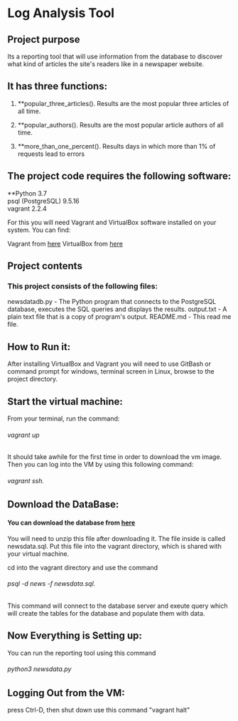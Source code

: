 
# Log Analysis Tool

## Project purpose
Its a reporting tool that will use information from the database to discover what kind of articles the site's readers like in a newspaper website.

## It has three functions:
1. **popular_three_articles().
Results are the most popular three articles of all time.

2. **popular_authors().
Results are the most popular article authors of all time.

3. **more_than_one_percent().
Results days in which more than 1% of requests lead to errors


## The project code requires the following software:
**Python 3.7 <br />
psql (PostgreSQL) 9.5.16 <br />
vagrant 2.2.4 <br />


For this you will need Vagrant and VirtualBox software installed on your system.
You can find:

Vagrant from [here](https://www.vagrantup.com/downloads.html)
VirtualBox from [here](https://www.virtualbox.org/wiki/Downloads)

## Project contents
### This project consists of the following files:

newsdatadb.py - The Python program that connects to the PostgreSQL database, executes the SQL queries and displays the results.
output.txt - A plain text file that is a copy of program's output. 
README.md - This read me file.


## How to Run it:
After installing VirtualBox and Vagrant you will need to use GitBash or command prompt for windows, terminal screen in Linux, browse to the  project directory.

## Start the virtual machine:
From your terminal, run the command: 
###### vagrant up 
It should take awhile for the first time in order to download the vm image.
Then you can log into the VM by using this following command:
###### vagrant ssh.

## Download the DataBase:
#### You can download the database from [here](https://d17h27t6h515a5.cloudfront.net/topher/2016/August/57b5f748_newsdata/newsdata.zip)
You will need to unzip this file after downloading it. The file inside is called newsdata.sql. Put this file into the vagrant directory, which is shared with your virtual machine.

cd into the vagrant directory and use the command 
###### psql -d news -f newsdata.sql.

This command will connect to the database server and exeute query which will create the tables for the database and populate them with data.

## Now Everything is Setting up:

You can run the reporting tool using this command 
###### python3 newsdata.py

## Logging Out from the VM:
 press Ctrl-D, then shut down use this command "vagrant halt" 
